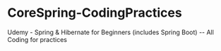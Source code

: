 # CoreSpring-CodingPractices
 Udemy - Spring & Hibernate for Beginners (includes Spring Boot) -- All Coding for practices
